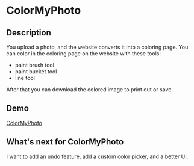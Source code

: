 # ColorMyPhoto
## Description
You upload a photo, and the website converts it into a coloring page. You can color in the coloring page on the website with these tools:
* paint brush tool
* paint bucket tool
* line tool

After that you can download the colored image to print out or save.
## Demo
[ColorMyPhoto](https://www.youtube.com/watch?v=thH-dx9tucY)

## What's next for ColorMyPhoto
I want to add an undo feature, add a custom color picker, and a better UI.
